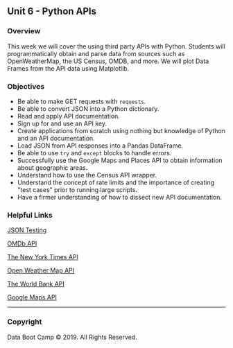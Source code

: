 ## Unit 6 - Python APIs

### Overview

This week we will cover the using third party APIs with Python. Students will programmatically obtain and parse data from sources such as OpenWeatherMap, the US Census, OMDB, and more. We will plot Data Frames from the API data using Matplotlib.

### Objectives

* Be able to make GET requests with `requests`.
* Be able to convert JSON into a Python dictionary.
* Read and apply API documentation.
* Sign up for and use an API key.
* Create applications from scratch using nothing but knowledge of Python and an API documentation.
* Load JSON from API responses into a Pandas DataFrame.
* Be able to use `try` and `except` blocks to handle errors.
* Successfully use the Google Maps and Places API to obtain information about geographic areas.
* Understand how to use the Census API wrapper.
* Understand the concept of rate limits and the importance of creating "test cases" prior to running large scripts.
* Have a firmer understanding of how to dissect new API documentation.

### Helpful Links

[JSON Testing](https://jsonplaceholder.typicode.com/)

[OMDb API](http://www.omdbapi.com/)

[The New York Times API](https://developer.nytimes.com/)

[Open Weather Map API](http://openweathermap.org/api)

[The World Bank API](http://api.worldbank.org/)

[Google Maps API](https://developers.google.com/maps/)

- - -

### Copyright

Data Boot Camp © 2019. All Rights Reserved.
